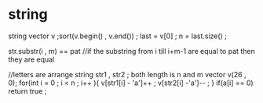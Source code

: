 # string

string 
vector<string> v ;sort(v.begin() , v.end()) ; last = v[0] ; n = last.size() ;

str.substr(i , m) == pat  //if the substring from i till i+m-1 are equal to pat then they are equal

//letters are arrange 
string str1 , str2 ;
both length is n and m 
vector<int> v(26 , 0); 
for(int i = 0 ; i < n ; i++ ){ v[str1[i] - 'a']++ ; v[str2[i] -'a']-- ; }
if(a[i] == 0) return true ;
